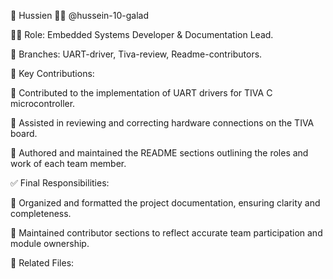👤 Hussien 🧑‍💻 @hussein-10-galad

🧑‍🔧 Role: Embedded Systems Developer & Documentation Lead.

🌿 Branches: UART-driver, Tiva-review, Readme-contributors.

📌 Key Contributions:

📡 Contributed to the implementation of UART drivers for TIVA C microcontroller.

🔌 Assisted in reviewing and correcting hardware connections on the TIVA board.

📝 Authored and maintained the README sections outlining the roles and work of each team member.

✅ Final Responsibilities:

📘 Organized and formatted the project documentation, ensuring clarity and completeness.

👥 Maintained contributor sections to reflect accurate team participation and module ownership.

📁 Related Files:

